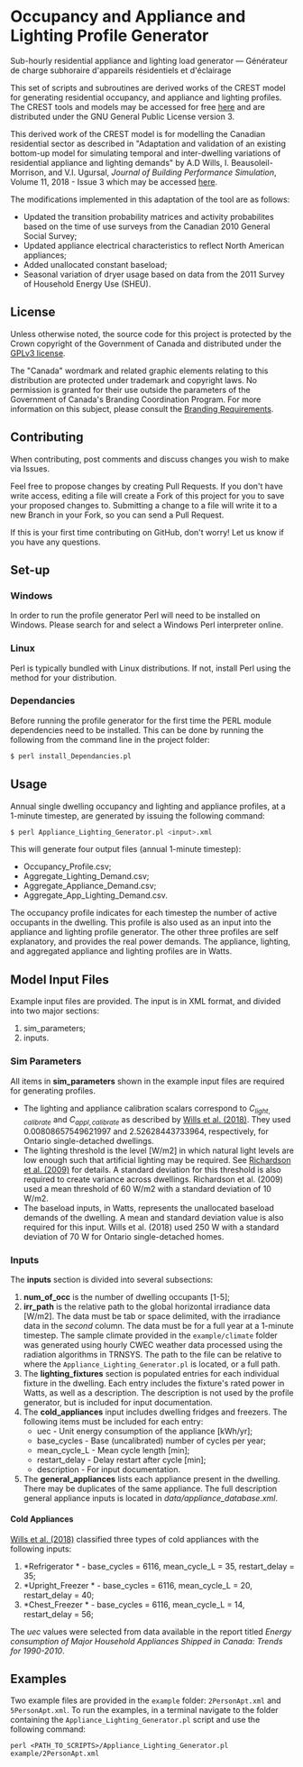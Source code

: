 # Occupancy and Appliance and Lighting Profile Generator

Sub-hourly residential appliance and lighting load generator — Générateur de charge subhoraire d'appareils résidentiels et d'éclairage

This set of scripts and subroutines are derived works of the CREST model for generating residential occupancy, and appliance and lighting profiles. The CREST tools and models may be accessed for free [here](https://www.lboro.ac.uk/research/crest/demand-model/) and are distributed under the GNU General Public License version 3. 

This derived work of the CREST model is for modelling the Canadian residential sector as described in "Adaptation and validation of an existing bottom-up model for simulating temporal and inter-dwelling variations of residential appliance and lighting demands" by A.D Wills, I. Beausoleil-Morrison, and V.I. Ugursal, *Journal of Building Performance Simulation*, Volume 11, 2018 - Issue 3 which may be accessed [here](https://www.tandfonline.com/doi/full/10.1080/19401493.2017.1369570).

The modifications implemented in this adaptation of the tool are as follows:

  - Updated the transition probability matrices and activity probabilites based on the time of use surveys from the Canadian 2010 General Social Survey; 
  - Updated appliance electrical characteristics to reflect North American appliances;
  - Added unallocated constant baseload;
  - Seasonal variation of dryer usage based on data from the 2011 Survey of Household Energy Use (SHEU).

## License
Unless otherwise noted, the source code for this project is protected by the Crown copyright of the Government of Canada and distributed under the [GPLv3 license](LICENSE).

The "Canada" wordmark and related graphic elements relating to this distribution are protected under trademark and copyright laws. No permission is granted for their use outside the parameters of the Government of Canada's Branding Coordination Program. For more information on this subject, please consult the [Branding Requirements](https://www.canada.ca/en/secretariat-conseil-tresor/sujets/communications-gouvernementales/exigences-image-brand.html).

## Contributing
When contributing, post comments and discuss changes you wish to make via Issues.

Feel free to propose changes by creating Pull Requests. If you don't have write access, editing a file will create a Fork of this project for you to save your proposed changes to. Submitting a change to a file will write it to a new Branch in your Fork, so you can send a Pull Request.

If this is your first time contributing on GitHub, don't worry! Let us know if you have any questions.

## Set-up

### Windows
In order to run the profile generator Perl will need to be installed on Windows. Please search for and select a Windows Perl interpreter online.
### Linux
Perl is typically bundled with Linux distributions. If not, install Perl using the method for your distribution.

### Dependancies
Before running the profile generator for the first time the PERL module dependencies need to be installed. This can be done by running the following from the command line in the project folder:
```sh
$ perl install_Dependancies.pl
```

## Usage
Annual single dwelling occupancy and lighting and appliance profiles, at a 1-minute timestep, are generated by issuing the following command:
```sh
$ perl Appliance_Lighting_Generator.pl <input>.xml
```

This will generate four output files (annual 1-minute timestep):
  - Occupancy_Profile.csv; 
  - Aggregate_Lighting_Demand.csv;
  - Aggregate_Appliance_Demand.csv;
  - Aggregate_App_Lighting_Demand.csv.

The occupancy profile indicates for each timestep the number of active occupants in the dwelling. This profile is also used as an input into the appliance and lighting profile generator. The other three profiles are self explanatory, and provides the real power demands. The appliance, lighting, and aggregated appliance and lighting profiles are in Watts.

## Model Input Files
Example input files are provided. The input is in XML format, and divided into two major sections:
   1. sim_parameters;
   2. inputs.
### Sim Parameters
All items in **sim_parameters** shown in the example input files are required for generating profiles. 
   - The lighting and appliance calibration scalars correspond to $C_{light,calibrate}$ and $C_{appl,calibrate}$ as described by [Wills et al. (2018)](https://www.tandfonline.com/doi/full/10.1080/19401493.2017.1369570). They used 0.00808657549621997 and 2.52628443733964, respectively, for Ontario single-detached dwellings.
   - The lighting threshold is the level [W/m2] in which natural light levels are low enough such that artificial lighting may be required. See [Richardson et al. (2009)](https://www.sciencedirect.com/science/article/pii/S0378778809000449) for details. A standard deviation for this threshold is also required to create variance across dwellings. Richardson et al. (2009) used a mean threshold of 60 W/m2 with a standard deviation of 10 W/m2.
   - The baseload inputs, in Watts, represents the unallocated baseload demands of the dwelling. A mean and standard deviation value is also required for this input. Wills et al. (2018) used 250 W with a standard deviation of 70 W for Ontario single-detached homes.

### Inputs
The **inputs** section is divided into several subsections:
   1. **num_of_occ** is the number of dwelling occupants [1-5];
   2. **irr_path** is the relative path to the global horizontal irradiance data [W/m2]. The data must be tab or space delimited, with the irradiance data in the *second* column. The data must be for a full year at a 1-minute timestep. The sample climate provided in the `example/climate` folder was generated using hourly CWEC weather data processed using the radiation algorithms in TRNSYS. The path to the file can be relative to where the `Appliance_Lighting_Generator.pl` is located, or a full path.
   3. The **lighting_fixtures** section is populated entries for each individual fixture in the dwelling. Each entry includes the fixture's rated power in Watts, as well as a description. The description is not used by the profile generator, but is included for input documentation.
   4. The **cold_appliances** input includes dwelling fridges and freezers. The following items must be included for each entry:
       - uec - Unit energy consumption of the appliance [kWh/yr];
       - base_cycles - Base (uncalibrated) number of cycles per year;
       - mean_cycle_L - Mean cycle length [min];
       - restart_delay - Delay restart after cycle [min];
       - description - For input documentation.
   5. The **general_appliances** lists each appliance present in the dwelling. There may be duplicates of the same appliance. The full description general appliance inputs is located in *data/appliance_database.xml*.

#### Cold Appliances
[Wills et al. (2018)](https://www.tandfonline.com/doi/full/10.1080/19401493.2017.1369570) classified three types of cold appliances with the following inputs:
   1. *Refrigerator * - base_cycles = 6116, mean_cycle_L = 35, restart_delay = 35;
   2. *Upright_Freezer * - base_cycles = 6116, mean_cycle_L = 20, restart_delay = 40;
   3. *Chest_Freezer * - base_cycles = 6116, mean_cycle_L = 14, restart_delay = 56;

The *uec* values were selected from data available in the report titled *Energy consumption of Major Household Appliances Shipped in Canada: Trends for 1990-2010*. 

## Examples

Two example files are provided in the `example` folder: `2PersonApt.xml` and `5PersonApt.xml`. To run the examples, in a terminal navigate to the folder containing the `Appliance_Lighting_Generator.pl` script and use the following command:

```
perl <PATH_TO_SCRIPTS>/Appliance_Lighting_Generator.pl example/2PersonApt.xml
```

